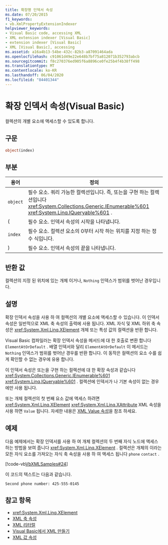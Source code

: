 ```yaml
---
title: 확장명 인덱서 속성
ms.date: 07/20/2015
f1_keywords:
- vb.XmlPropertyExtensionIndexer
helpviewer_keywords:
- Visual Basic code, accessing XML
- XML extension indexer [Visual Basic]
- extension indexer [Visual Basic]
- XML [Visual Basic], accessing
ms.assetid: a16a4b13-54be-432c-82b3-a87091464ada
ms.openlocfilehash: c91061d49e22e648b7bf75a812071b352793abcb
ms.sourcegitcommit: f8c270376ed905f6a8896ce0fe25b4f4b38ff498
ms.translationtype: MT
ms.contentlocale: ko-KR
ms.lasthandoff: 06/04/2020
ms.locfileid: "84401344"
---
```

# <a name="extension-indexer-property-visual-basic"></a>확장 인덱서 속성(Visual Basic)
컬렉션의 개별 요소에 액세스할 수 있도록 합니다.  
  
## <a name="syntax"></a>구문  
  
```vb  
object(index)  
```  
  
## <a name="parts"></a>부분  
  
|용어|정의|  
|---|---|  
|`object`|필수 요소. 쿼리 가능한 컬렉션입니다. 즉, 또는을 구현 하는 컬렉션입니다 <xref:System.Collections.Generic.IEnumerable%601> <xref:System.Linq.IQueryable%601> .|  
|(|필수 요소. 인덱서 속성의 시작을 나타냅니다.|  
|`index`|필수 요소. 컬렉션 요소의 0부터 시작 하는 위치를 지정 하는 정수 식입니다.|  
|)|필수 요소. 인덱서 속성의 끝을 나타냅니다.|  
  
## <a name="return-value"></a>반환 값  
 컬렉션의 지정 된 위치에 있는 개체 이거나, `Nothing` 인덱스가 범위를 벗어난 경우입니다.  
  
## <a name="remarks"></a>설명  
 확장 인덱서 속성을 사용 하 여 컬렉션의 개별 요소에 액세스할 수 있습니다. 이 인덱서 속성은 일반적으로 XML 축 속성의 출력에 사용 됩니다. XML 자식 및 XML 하위 축 속성은 <xref:System.Xml.Linq.XElement> 개체 또는 특성 값의 컬렉션을 반환 합니다.  
  
 Visual Basic 컴파일러는 확장 인덱서 속성을 메서드에 대 한 호출로 변환 합니다 `ElementAtOrDefault` . 배열 인덱서와 달리 `ElementAtOrDefault` 이 메서드는 `Nothing` 인덱스가 범위를 벗어난 경우를 반환 합니다. 이 동작은 컬렉션의 요소 수를 쉽게 확인할 수 없는 경우에 유용 합니다.  
  
 이 인덱서 속성은 또는을 구현 하는 컬렉션에 대 한 확장 속성과 같습니다 <xref:System.Collections.Generic.IEnumerable%601> <xref:System.Linq.IQueryable%601> . 컬렉션에 인덱서가 나 기본 속성이 없는 경우에만 사용 됩니다.  
  
 또는 개체 컬렉션의 첫 번째 요소 값에 액세스 하려면 <xref:System.Xml.Linq.XElement> <xref:System.Xml.Linq.XAttribute> XML 속성을 사용 하면 `Value` 됩니다. 자세한 내용은 [XML Value 속성](xml-value-property.md)을 참조 하세요.  
  
## <a name="example"></a>예제  
 다음 예제에서는 확장 인덱서를 사용 하 여 개체 컬렉션의 두 번째 자식 노드에 액세스 하는 방법을 보여 줍니다 <xref:System.Xml.Linq.XElement> . 컬렉션은 개체의 이라는 모든 자식 요소를 가져오는 자식 축 속성을 사용 하 여 액세스 됩니다 `phone` `contact` .  
  
 [!code-vb[VbXMLSamples#24](~/samples/snippets/visualbasic/VS_Snippets_VBCSharp/VbXMLSamples/VB/XMLSamples11.vb#24)]  
  
 이 코드의 텍스트는 다음과 같습니다.  
  
 `Second phone number: 425-555-0145`  
  
## <a name="see-also"></a>참고 항목

- <xref:System.Xml.Linq.XElement>
- [XML 축 속성](index.md)
- [XML 리터럴](../xml-literals/index.md)
- [Visual Basic에서 XML 만들기](../../programming-guide/language-features/xml/creating-xml.md)
- [XML 값 속성](xml-value-property.md)
